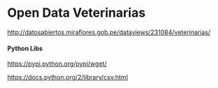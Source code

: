 # Open Data Veterinarias

http://datosabiertos.miraflores.gob.pe/dataviews/231084/veterinarias/

#### Python Libs

https://pypi.python.org/pypi/wget/

https://docs.python.org/2/library/csv.html
